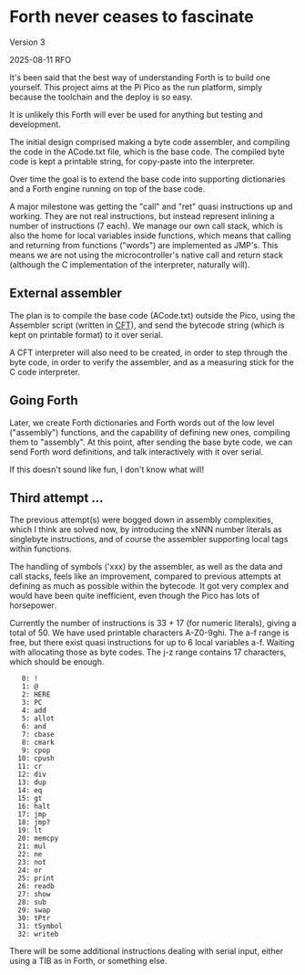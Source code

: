 Forth never ceases to fascinate
================================

Version 3

2025-08-11 RFO

It's been said that the best way of understanding Forth is to build one
yourself. This project aims at the Pi Pico as the run platform,
simply because the toolchain and the deploy is so easy. 

It is unlikely this Forth will ever be used for anything but testing
and development.

The initial design comprised making a byte code assembler, and compiling 
the code in the ACode.txt file, which is the base code. The compiled
byte code is kept a printable string, for copy-paste into the
interpreter. 

Over time the goal is to extend the base code into supporting dictionaries
and a Forth engine running on top of the base code.

A major milestone was getting the "call" and "ret" quasi instructions
up and working. They are not real instructions, but instead represent
inlining a number of instructions (7 each). We manage our own call
stack, which is also the home for local variables inside functions,
which means that calling and returning from functions ("words") are
implemented as JMP's. This means we are not using the microcontroller's
native call and return stack (although the C implementation of the 
interpreter, naturally will).

External assembler
------------------

The plan is to compile the base code (ACode.txt) outside the Pico,
using the Assembler script (written in [CFT](https://github.com/rfo909/CFT)),
and send the bytecode string (which is kept on printable format) to
it over serial.

A CFT interpreter will also need to be created, in order to step through
the byte code, in order to verify the assembler, and as a measuring stick
for the C code interpreter.

Going Forth
----------- 

Later, we create Forth dictionaries and Forth words out of the 
low level ("assembly") functions, and the capability of defining new ones,
compiling them to "assembly". At this point, after sending the base
byte code, we can send Forth word definitions, and talk interactively
with it over serial. 

If this doesn't sound like fun, I don't know what will! 

Third attempt ...
-----------------

The previous attempt(s) were bogged down in assembly complexities,
which I think are solved now, by introducing the xNNN number literals
as singlebyte instructions, and of course the assembler supporting
local tags within functions.

The handling of symbols ('xxx) by the assembler, as well as the
data and call stacks, feels like an improvement, compared to previous
attempts at defining as much as possible within the bytecode. It got 
very complex and would have been quite inefficient, even though the
Pico has lots of horsepower.

Currently the number of instructions is 33 + 17 (for numeric literals), giving a total 
of 50. We have used printable characters A-Z0-9ghi. The a-f range is free, but there exist
quasi instructions for up to 6 local variables a-f. Waiting with allocating those as
byte codes. The j-z range contains 17 characters, which should be enough.

```
   0: !
   1: @
   2: HERE
   3: PC
   4: add
   5: allot
   6: and
   7: cbase
   8: cmark
   9: cpop
  10: cpush
  11: cr
  12: div
  13: dup
  14: eq
  15: gt
  16: halt
  17: jmp
  18: jmp?
  19: lt
  20: memcpy
  21: mul
  22: ne
  23: not
  24: or
  25: print
  26: readb
  27: show
  28: sub
  29: swap
  30: tPtr
  31: tSymbol
  32: writeb
```

There will be some additional instructions dealing with serial input, either using
a TIB as in Forth, or something else.
